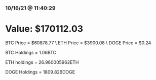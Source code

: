 ### 10/16/21 @ 11:40:29 

# Value: $170112.03



BTC Price = $60878.77
\ ETH Price = $3900.08
\ DOGE Price = $0.24


BTC Holdings = 1.06BTC

 ETH holdings = 26.960005962ETH

 DOGE Holdings = 1809.826DOGE

